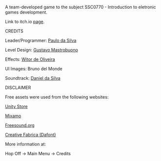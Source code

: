 A team-developed game to the subject SSC0770 - Introduction to eletronic games development.

Link to itch.io [page](https://pau1o-hs.itch.io/hop-off).

CREDITS 

Leader/Programmer: [Paulo da Silva](https://github.com/pau1o-hs)

Level Design: [Gustavo Mastrobuono](https://github.com/gumastro)

Effects: [Witor de Oliveira](https://github.com/witorMao) 

UI Images: Bruno del Monde 

Soundtrack: [Daniel da Silva](https://www.youtube.com/channel/UCeblCxWPb-QXmb4XrxNV1bQ) 

DISCLAIMER 

Free assets were used from the following websites:

[Unity Store](https://assetstore.unity.com/)

[Mixamo](https://www.mixamo.com/)

[Freesound.org](https://freesonund.org)

[Creative Fabrica (Dafont)](https://www.dafont.com/creative-fabrica.d6785)

More information at: 

Hop Off -> Main Menu -> Credits
